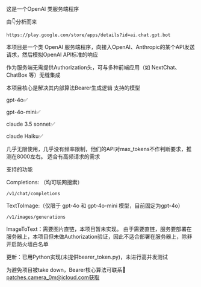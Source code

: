这是一个OpenAI 类服务端程序

由👇分析而来

	https://play.google.com/store/apps/details?id=ai.chat.gpt.bot


本项目是一个类 OpenAI 服务端程序，向接入OpenAI、Anthropic的某个API发送请求，然后模拟OpenAI API标准的响应

作为服务端无需提供Authorization头，可与多种前端应用（如 NextChat、ChatBox 等）无缝集成

本项目核心是解决其内部算法Bearer生成逻辑
支持的模型

gpt-4o✅

gpt-4o-mini✅

claude 3.5 sonnet✅

claude Haiku✅

几乎无限使用，几乎没有频率限制，他们的API对max_tokens不作判断要求，推测在8000左右。 适合有高频请求的需求

支持的功能

Completions: （均可联网搜索）

	/v1/chat/completions


TextToImage:（仅限于 gpt-4o 和 gpt-4o-mini 模型，目前固定为gpt-4o）

	/v1/images/generations

ImageToText：需要图片直链，本项目暂未实现。
由于需要直链，服务要部署在服务器上，本项目但未做Authorization验证，因此不适合部署在服务器上，除非开启防火墙白名单

更新：已用Python实现(未提供bearer_token.py)，未进行高并发测试


为避免项目被take down，Bearer核心算法可联系📧patches.camera_0m@icloud.com获取


